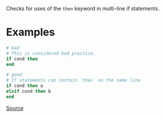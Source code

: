 
Checks for uses of the `then` keyword in multi-line if statements.

# Examples

```ruby
# bad
# This is considered bad practice.
if cond then
end

# good
# If statements can contain `then` on the same line.
if cond then a
elsif cond then b
end
```

[Source](http://www.rubydoc.info/gems/rubocop/RuboCop/Cop/Style/MultilineIfThen)